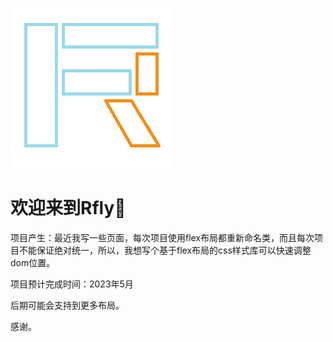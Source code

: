 ![logo](https://github.com/RyanHo97/Rfly/blob/main/logo/logo.png)

# 欢迎来到Rfly🎉



项目产生：最近我写一些页面，每次项目使用flex布局都重新命名类，而且每次项目不能保证绝对统一，所以，我想写个基于flex布局的css样式库可以快速调整dom位置。

项目预计完成时间：2023年5月

后期可能会支持到更多布局。

感谢。
